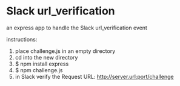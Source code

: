 # Slack url_verification
an express app to handle the Slack url_verification event

instructions:
  1) place challenge.js in an empty directory
  2) cd into the new directory
  3) $ npm install express
  4) $ npm challenge.js
  5) in Slack verify the Request URL: http://server.url:port/challenge
